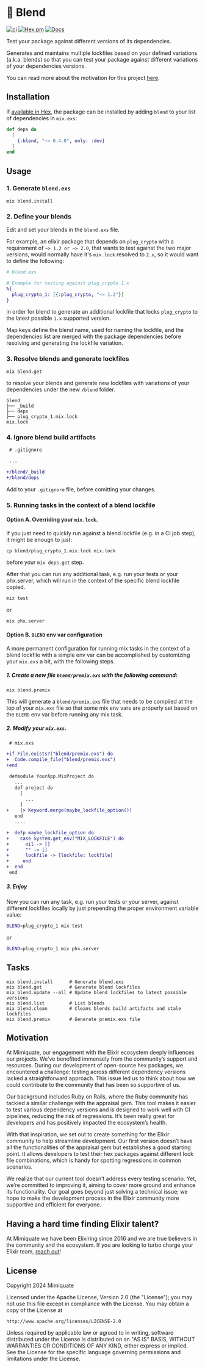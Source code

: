 # 🥣 Blend

[![ci](https://github.com/mimiquate/blend/actions/workflows/ci.yml/badge.svg?branch=main)](https://github.com/mimiquate/blend/actions?query=branch%3Amain)
[![Hex.pm](https://img.shields.io/hexpm/v/blend.svg)](https://hex.pm/packages/blend)
[![Docs](https://img.shields.io/badge/docs-gray.svg)](https://hexdocs.pm/blend)

Test your package against different versions of its dependencies.

Generates and maintains multiple lockfiles based on your defined variations (a.k.a. blends)
so that you can test your package against different variations of your dependencies versions.

You can read more about the motivation for this project [here](#Motivation).

## Installation

If [available in Hex](https://hex.pm/docs/publish), the package can be installed
by adding `blend` to your list of dependencies in `mix.exs`:

```elixir
def deps do
  [
    {:blend, "~> 0.4.0", only: :dev}
  ]
end
```

## Usage

### 1. Generate `blend.exs`

```
mix blend.install
```

### 2. Define your blends

Edit and set your blends in the `blend.exs` file.

For example, an elixir package that depends on `plug_crypto` with a requirement of `~> 1.2 or ~> 2.0`,
that wants to test against the two major versions, would normally have it's `mix.lock` resolved to
`2.x`, so it would want to define the following:

```elixir
# blend.exs

# Example for testing against plug_crypto 1.x
%{
  plug_crypto_1: [{:plug_crypto, "~> 1.2"}]
}
```

in order for blend to generate an additional lockfile that locks `plug_crypto` to the latest possible
`1.x` supported version.

Map keys define the blend name, used for naming the lockfile, and the dependencies list are
merged with the package dependencies before resolving and generating the lockfile variation.

### 3. Resolve blends and generate lockfiles

```
mix blend.get
```

to resolve your blends and generate new lockfiles with variations of your dependencies under the new `/blend` folder.

```
blend
├── _build
├── deps
├── plug_crypto_1.mix.lock
mix.lock
```

### 4. Ignore blend build artifacts

```diff
 # .gitignore

 ...

+/blend/_build
+/blend/deps
```

Add to your `.gitignore` file, before comitting your changes.


### 5. Running tasks in the context of a blend lockfile

#### Option A. Overriding your `mix.lock`.

If you just need to quickly run against a blend lockfile (e.g. in a CI job step), it might be enough to just:

```
cp blend/plug_crypto_1.mix.lock mix.lock
```

before your `mix deps.get` step.

After that you can run any additional task, e.g. run your tests or your phx.server, which will run in the context
of the specific blend lockfile copied.

```sh
mix test
```

or

```sh
mix phx.server
```

#### Option B. `BLEND` env var configuration

A more permanent configuration for running mix tasks in the context of a blend lockfile with a simple env var
can be accomplished by customizing your `mix.exs` a bit, with the following steps.

##### 1. Create a new file `blend/premix.exs` with the following command:

```
mix blend.premix
```

This will generate a `blend/premix.exs` file that needs to be compiled at the top of your `mix.exs` file
so that some mix env vars are properly set based on the `BLEND` env var before running any mix task.

##### 2. Modify your `mix.exs`.

```diff
 # mix.exs

+if File.exists?("blend/premix.exs") do
+  Code.compile_file("blend/premix.exs")
+end

 defmodule YourApp.MixProject do
   ...
   def project do
     [
       ...
     ]
+    |> Keyword.merge(maybe_lockfile_option())
   end
   ....

+  defp maybe_lockfile_option do
+    case System.get_env("MIX_LOCKFILE") do
+      nil -> []
+      "" -> []
+      lockfile -> [lockfile: lockfile]
+     end
+  end
 end
```

##### 3. Enjoy

Now you can run any task, e.g. run your tests or your server, against different lockfiles locally by just
prepending the proper environment variable value:

```sh
BLEND=plug_crypto_1 mix test
```

or

```sh
BLEND=plug_crypto_1 mix phx.server
```

## Tasks

```
mix blend.install      # Generate blend.exs
mix blend.get          # Generate blend lockfiles
mix blend.update --all # Update blend lockfiles to latest possible versions
mix blend.list         # List blends
mix blend.clean        # Cleans blends build artifacts and stale lockfiles
mix blend.premix       # Generate premix.exs file
```


## Motivation

At Mimiquate, our engagement with the Elixir ecosystem deeply influences our projects. We’ve benefited immensely from the community’s support and resources. During our development of open-source hex packages, we encountered a challenge: testing across different dependency versions lacked a straightforward approach. This issue led us to think about how we could contribute to the community that has been so supportive of us.

Our background includes Ruby on Rails, where the Ruby community has tackled a similar challenge with the appraisal gem. This tool makes it easier to test various dependency versions and is designed to work well with CI pipelines, reducing the risk of regressions. It’s been really great for developers and has positively impacted the ecosystem’s health.

With that inspiration, we set out to create something for the Elixir community to help streamline development. Our first version doesn’t have all the functionalities of the appraisal gem but establishes a good starting point. It allows developers to test their hex packages against different lock file combinations, which is handy for spotting regressions in common scenarios.

We realize that our current tool doesn’t address every testing scenario. Yet, we’re committed to improving it, aiming to cover more ground and enhance its functionality. Our goal goes beyond just solving a technical issue; we hope to make the development process in the Elixir community more supportive and efficient for everyone.

## Having a hard time finding Elixir talent?

At Mimiquate we have been Elixiring since 2016 and we are true believers in the community and the ecosystem.
If you are looking to turbo charge your Elixir team, [reach out](mailto:contact@mimiquate.com?subject=Elixir%20team%20augmentation)!

## License

Copyright 2024 Mimiquate

Licensed under the Apache License, Version 2.0 (the "License");
you may not use this file except in compliance with the License.
You may obtain a copy of the License at

    http://www.apache.org/licenses/LICENSE-2.0

Unless required by applicable law or agreed to in writing, software
distributed under the License is distributed on an "AS IS" BASIS,
WITHOUT WARRANTIES OR CONDITIONS OF ANY KIND, either express or implied.
See the License for the specific language governing permissions and
limitations under the License.
